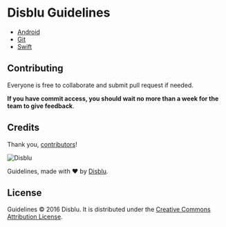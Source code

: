 
# Disblu Guidelines

* [Android](https://github.com/disblu/guidelines/tree/master/android)
* [Git](https://github.com/disblu/guidelines/tree/master/git)
* [Swift](https://github.com/disblu/guidelines/tree/master/swift)


Contributing
------------

Everyone is free to collaborate and submit pull request if needed.

**If you have commit access, you should wait no more than a week for the team to give feedback**.


Credits
-------

Thank you, [contributors](https://github.com/disblu/guidelines/graphs/contributors)!

![Disblu](https://avatars1.githubusercontent.com/u/18056306?v=3&s=120)

Guidelines, made with ❤ by [Disblu](http://www.disblu.com).

License
-------

Guidelines © 2016 Disblu. It is distributed under the [Creative Commons
Attribution License](http://creativecommons.org/licenses/by/3.0/).

